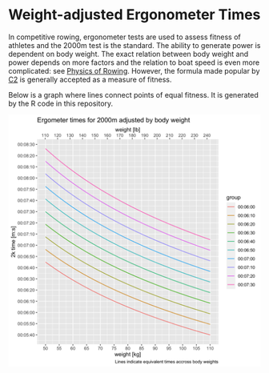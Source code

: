 
# Weight-adjusted Ergonometer Times

In competitive rowing, ergonometer tests are used to assess fitness of
athletes and the 2000m test is the standard. The ability to generate
power is dependent on body weight. The exact relation between body
weight and power depends on more factors and the relation to boat speed
is even more complicated: see [Physics of Rowing]. However, the formula
made popular by [C2] is generally accepted as a measure of fitness.

Below is a graph where lines connect points of equal fitness. It is
generated by the R code in this repository.

![Relation between body weight and 2k erg time](ergo.png)

[Physics of Rowing]: http://eodg.atm.ox.ac.uk/user/dudhia/rowing/physics/weight.html
[C2]: https://www.concept2.com/indoor-rowers/training/calculators/weight-adjustment-calculator
